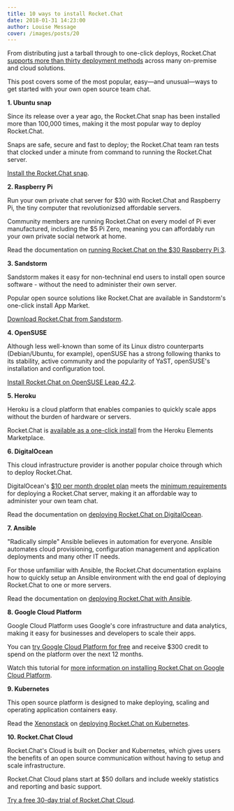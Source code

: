 ```yaml
---
title: 10 ways to install Rocket.Chat
date: 2018-01-31 14:23:00
author: Louise Message
cover: /images/posts/20
---
```

From distributing just a tarball through to one-click deploys, Rocket.Chat [supports more than thirty deployment methods](https://rocket.chat/docs/installation/) across many on-premise and cloud solutions.

This post covers some of the most popular, easy—and unusual—ways to get started with your own open source team chat.

**1. Ubuntu snap**

Since its release over a year ago, the Rocket.Chat snap has been installed more than 100,000 times, making it the most popular way to deploy Rocket.Chat.

Snaps are safe, secure and fast to deploy; the Rocket.Chat team ran tests that clocked under a minute from command to running the Rocket.Chat server.

[Install the Rocket.Chat snap](https://rocket.chat/docs/installation/manual-installation/ubuntu/snaps/).

**2. Raspberry Pi**

Run your own private chat server for $30 with Rocket.Chat and Raspberry Pi, the tiny computer that revolutionizsed affordable servers.

Community members are running Rocket.Chat on every model of Pi ever manufactured, including the $5 Pi Zero, meaning you can affordably run your own private social network at home.

Read the documentation on [running Rocket.Chat on the $30 Raspberry Pi 3](https://github.com/RocketChat/Rocket.Chat.RaspberryPi).

**3. Sandstorm**

Sandstorm makes it easy for non-techninal end users to install open source software - without the need to administer their own server.

Popular open source solutions like Rocket.Chat are available in Sandstorm's one-click install App Market.

[Download Rocket.Chat from Sandstorm](https://apps.sandstorm.io/app/vfnwptfn02ty21w715snyyczw0nqxkv3jvawcah10c6z7hj1hnu0).

**4. OpenSUSE**

Although less well-known than some of its Linux distro counterparts (Debian/Ubuntu, for example), openSUSE has a strong following thanks to its stability, active community and the popularity of YaST, openSUSE's installation and configuration tool.

[Install Rocket.Chat on OpenSUSE Leap 42.2](https://rocket.chat/docs/installation/manual-installation/opensuse/).

**5. Heroku**

Heroku is a cloud platform that enables companies to quickly scale apps without the burden of hardware or servers.

Rocket.Chat is [available as a one-click install](https://elements.heroku.com/buttons/rocketchat/rocket.chat) from the Heroku Elements Marketplace.

**6. DigitalOcean**

This cloud infrastructure provider is another popular choice through which to deploy Rocket.Chat.

 DigitalOcean's [$10 per month droplet plan](https://www.digitalocean.com/pricing/) meets the [minimum requirements](https://rocket.chat/docs/installation/minimum-requirements/) for deploying a Rocket.Chat server, making it an affordable way to administer your own team chat.

Read the documentation on [deploying Rocket.Chat on DigitalOcean](https://rocket.chat/docs/installation/paas-deployments/digital-ocean/).

**7. Ansible**

"Radically simple" Ansible believes in automation for everyone. Ansible automates cloud provisioning, configuration management and application deployments and many other IT needs.

For those unfamiliar with Ansible, the Rocket.Chat documentation explains how to quickly setup an Ansible environment with the end goal of deploying Rocket.Chat to one or more servers.

Read the documentation on [deploying Rocket.Chat with Ansible](https://rocket.chat/docs/installation/automation-tools/ansible/).

**8. Google Cloud Platform**

Google Cloud Platform uses Google's core infrastructure and data analytics, making it easy for businesses and developers to scale their apps.

You can [try Google Cloud Platform for free](https://console.cloud.google.com/freetrial?_ga=2.138926384.2057778391.1517417489-788399441.1517240553&_gac=1.249743922.1517417489.EAIaIQobChMIyK74ydSC2QIVqbftCh3qqANbEAAYASAAEgIuOvD_BwE) and receive $300 credit to spend on the platform over the next 12 months.

Watch this tutorial for [more information on installing Rocket.Chat on Google Cloud Platform](https://www.youtube.com/watch?v=BeWmFX6-a5w).

**9. Kubernetes**

This open source platform is designed to make deploying, scaling and operating application containers easy.

Read the [Xenonstack](link) on [deploying Rocket.Chat on Kubernetes](https://www.xenonstack.com/blog/devops/how-to-deploy-rocket-chat-on-kubernetes).

**10. Rocket.Chat Cloud**

Rocket.Chat's Cloud is built on Docker and Kubernetes, which gives users the benefits of an open source communication without having to setup and scale infrastructure.

Rocket.Chat Cloud plans start at $50 dollars and include weekly statistics and reporting and basic support.

[Try a free 30-day trial of Rocket.Chat Cloud](https://rocket.chat/cloud).